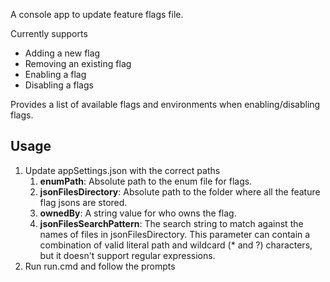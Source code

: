 
A console app to update feature flags file.

Currently supports
- Adding a new flag
- Removing an existing flag
- Enabling a flag
- Disabling a flags

Provides a list of available flags and environments when enabling/disabling flags.

## Usage 

1. Update appSettings.json with the correct paths
   1. **enumPath**: Absolute path to the enum file for flags.
   2. **jsonFilesDirectory**: Absolute path to the folder where all the feature flag jsons are stored.
   3. **ownedBy**: A string value for who owns the flag.
   4. **jsonFilesSearchPattern**: The search string to match against the names of files in jsonFilesDirectory.  This parameter can contain a combination of valid literal path and wildcard (* and ?) characters, but it doesn't support regular expressions.
2. Run run.cmd and follow the prompts
